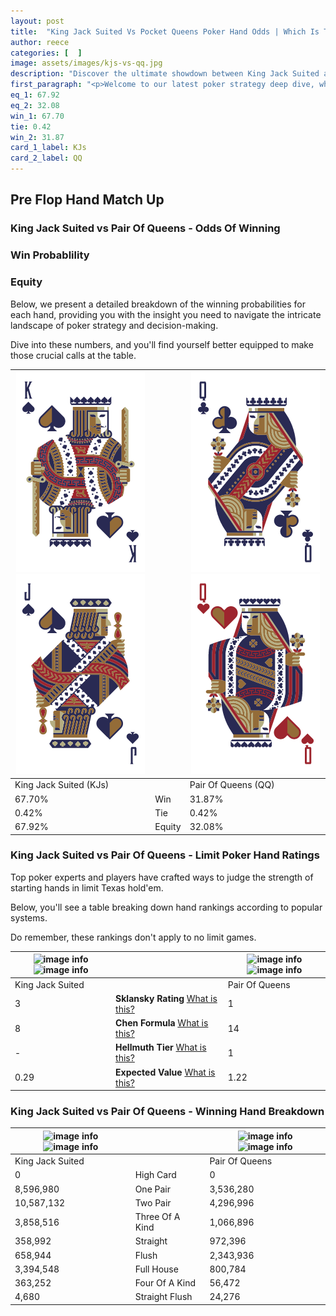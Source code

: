 ```yaml
---
layout: post
title:  "King Jack Suited Vs Pocket Queens Poker Hand Odds | Which Is The Better Hand In Poker? A Complete Guide"
author: reece
categories: [  ]
image: assets/images/kjs-vs-qq.jpg
description: "Discover the ultimate showdown between King Jack Suited and Pair Of Queens in poker! Uncover the odds, strategies, and scenarios where one hand triumphs over the other. Get ready to up your poker game with this thrilling analysis."
first_paragraph: "<p>Welcome to our latest poker strategy deep dive, where we're pitting two distinct hands against each other in a high-stakes showdown: King Jack Suited vs Pair Of Queens.</p><p>In the dynamic world of poker, every decision counts, and knowing which hand holds the upper hand is key to your success at the table.</p><p>In this article, we'll dissect these two hands, explore the scenarios where one dominates the other, and equip you with the knowledge to make strategic choices that can tip the odds in your favor.</p><p>Get ready to unravel the intriguing dynamics of these poker hands and elevate your game to new heights.</p>"
eq_1: 67.92
eq_2: 32.08
win_1: 67.70
tie: 0.42
win_2: 31.87
card_1_label: KJs
card_2_label: QQ
---
```




[comment]: # (sp0)

## Pre Flop Hand Match Up

<div class="table hand-ratings" markdown="1"> 



### King Jack Suited vs Pair Of Queens - Odds Of Winning


  
<div class="row graphs"> 
<div class="col-lg-6">
    <h3>Win Probablility</h3>
    <canvas id="WinChart"></canvas>
</div>
<div class="col-lg-6">
    <h3>Equity</h3>
    <canvas id="EquityChart"></canvas>
</div>
</div>

  Below, we present a detailed breakdown of the winning probabilities for each hand, providing you with the insight you need to navigate the intricate landscape of poker strategy and decision-making. 

Dive into these numbers, and you'll find yourself better equipped to make those crucial calls at the table.


    
| ![image info](assets/images/hand1/k.png) ![image info](assets/images/hand1/j.png) |  | ![image info](assets/images/hand2/q.png) ![image info](assets/images/hand2/qo.png) |
| -------- | -------- | -------- |
| King Jack Suited (KJs) |  | Pair Of Queens (QQ) |
| 67.70% | Win | 31.87% |
| 0.42% | Tie | 0.42% |
| 67.92% | Equity | 32.08% |




[comment]: # (sp1)



### King Jack Suited vs Pair Of Queens - Limit Poker Hand Ratings

Top poker experts and players have crafted ways to judge the strength of starting hands in limit Texas hold'em. 

Below, you'll see a table breaking down hand rankings according to popular systems. 

Do remember, these rankings don't apply to no limit games.


    
| ![image info](https://www.riverpairs.com/assets/images/hand1/k.png) ![image info](https://www.riverpairs.com/assets/images/hand1/j.png) |  | ![image info](https://www.riverpairs.com/assets/images/hand2/q.png) ![image info](https://www.riverpairs.com/assets/images/hand2/qo.png) |
| -------- | -------- | -------- |
| King Jack Suited |  | Pair Of Queens |
| 3 | **Sklansky Rating** [What is this?](/sklansky-rating-explained) | 1 |
| 8 | **Chen Formula** [What is this?](/chen-formula-explained) | 14 |
| - | **Hellmuth Tier** [What is this?](/Hellmuth-tier-explained) | 1 |
| 0.29 | **Expected Value** [What is this?](/expected-value-explained) | 1.22 |




[comment]: # (sp2)



### King Jack Suited vs Pair Of Queens - Winning Hand Breakdown


    
| ![image info](https://www.riverpairs.com/assets/images/hand1/k.png) ![image info](https://www.riverpairs.com/assets/images/hand1/j.png) |  | ![image info](https://www.riverpairs.com/assets/images/hand2/q.png) ![image info](https://www.riverpairs.com/assets/images/hand2/qo.png) |
| -------- | -------- | -------- |
| King Jack Suited |  | Pair Of Queens |
| 0 | High Card | 0 |
| 8,596,980 | One Pair | 3,536,280 |
| 10,587,132 | Two Pair | 4,296,996 |
| 3,858,516 | Three Of A Kind | 1,066,896 |
| 358,992 | Straight | 972,396 |
| 658,944 | Flush | 2,343,936 |
| 3,394,548 | Full House | 800,784 |
| 363,252 | Four Of A Kind | 56,472 |
| 4,680 | Straight Flush | 24,276 |




[comment]: # (sp3)



</div>

[comment]: # (sp4)



[comment]: # (sp5)

